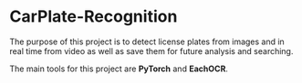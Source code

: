 # CarPlate-Recognition

The purpose of this project is to detect license plates from images and in real time from video as well as save them for future analysis and searching.

The main tools for this project are **PyTorch** and **EachOCR**.
